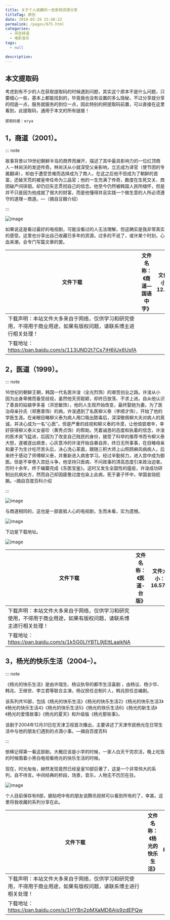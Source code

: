 ```yaml
---
title: 关于个人收藏的一些影视资源分享
titleTag: 原创
date: 2018-05-29 15:48:23
permalink: /pages/675.html
categories: 
  - 闲言碎语
  - 电影音乐
tags: 
  - null

description: 
---
```


## 本文提取码

考虑到有不少的人在获取提取码的时候遇到问题，其实这个原本不是什么问题，只要细心一些，基本上都能找到的，毕竟我也没有设置的多么隐秘，不过分享就分享的彻底一点，服务就服务的到位一点，因此特别的把提取码前置，可以直接在这里看到，此提取码，通用于本文的所有链接！

`提取码是：erya`

## 1，商道（2001）。

::: note

故事背景以19世纪朝鲜半岛的商界而展开，描述了其中最具影响力的一位红顶商人－林尚沃的发迹传奇。林尚沃从小就深受父亲影响，立志成为译官（使节团的专属翻译），却由于遭受苦难而选择成为了商人，在这之后他不但成为了朝鲜的首富，还破天荒的被皇帝任命为三品官；他的一生充满了传奇，数度在生死交关、商团破产间徘徊，却仍旧矢志贯彻自己的信念。他至今仍然被韩国人民所缅怀，但是并不只是因为他成就了很大的财富，而是他懂得并且实践一个做生意的人所必须遵守的道理－商道。—（摘自豆瓣介绍）

:::

![image](http://t.eryajf.net/imgs/2021/09/50ddf169eb0d6b4c.jpg)

如果说这是看过最好的电视剧，可能没看过的人无法理解，但这确实是我非常真实的感受。这里也分享出自己收藏已多年的资源。过多的不说了，或许某个时刻，心血来潮，会专门写篇文章的罢。

| 文件下载                                                     | 文件名称：《商道—国语中字》 | 文件大小：12.26G |
| ------------------------------------------------------------ | --------------------------- | ---------------- |
| 下载声明：本站文件大多来自于网络，仅供学习和研究使用，不得用于商业用途，如果有版权问题，请联系博主进行相关处理！ |                             |                  |
| 下载地址：https://pan.baidu.com/s/113UND2t7Cs7iH6jUx6UsfA    |                             |                  |

## 2，医道（1999）。

::: note

16世纪的朝鲜王朝，韩国一代名医许浚（全光烈饰）的艰苦创业之路。许浚从小因为出身卑微而备受歧视，虽然他天资聪颖，却终日放荡、不求上进。自从他认识了善良的姑娘李多喜（洪忠敏饰），他的人生观开始改变，最终娶她为妻。为了医治母亲孙氏（郑惠善饰）的病，许浚遇到了名医柳义泰（李顺才饰），开始了他的学医生涯。在亲眼目睹柳义泰为病人用口吸出脓毒后，深深敬佩柳大夫对病人的真诚，并决心成为一名“心医”。但是严重的歧视和柳义泰的冷漠，让他倍尝艰辛，幸好获得柳义泰义女睿珍（黄秀贞饰）的帮助。凭着诚恳的态度和执着的信念，许浚的医术突飞猛进，后因为了改变自己贱民的身份，接受了科举的推荐书而令柳义泰大怒，遂被逐出病舍，心灰意冷的许浚开始自暴自弃，终日无所事事，在目睹母亲和妻子为生计吃尽苦头后，决心洗心革面，跟随三积大师上山照顾麻风病病人，后来终于感动了师傅柳义泰，并重新进入病舍学习。经过辛勤努力，进入宫中成为御医。但是不幸卷入宫廷斗争，他坚持只医病、不问政事的清高态度引来政治迫害。历时十余年，终于编纂完成《东医宝鉴》。这时又发生全国性的瘟疫，许浚成功研制出抗病处方，然而自己却因疲惫过度也染上此病，死于妻子怀中，举国哀恸扼腕。–摘自百度百科介绍

:::

![image](http://t.eryajf.net/imgs/2021/09/3caecd47de1c674b.jpg)

与商道相同的，这也是一部直抵人心的电视剧，生而未看，实为遗憾。

![image](http://t.eryajf.net/imgs/2021/09/3387d1b40662b6f3.jpg)

下边是下载地址。

![image](http://t.eryajf.net/imgs/2021/09/0f2f5e2831713eb7.jpg)

| 文件下载                                                     | 文件名称：《医道-台版》 | 文件大小：16.57G |
| ------------------------------------------------------------ | ----------------------- | ---------------- |
| 下载声明：本站文件大多来自于网络，仅供学习和研究使用，不得用于商业用途，如果有版权问题，请联系博主进行相关处理！ |                         |                  |
| 下载地址：https://pan.baidu.com/s/1k5G0LIYBTL9jEttLaaikNA    |                         |                  |

## 3，杨光的快乐生活（2004–）。

::: note

《杨光的快乐生活》是由许瑞生、杨议执导的都市生活喜剧 ，由杨议、杨少华、韩兆、王继世、李立君等联合主演，杨议担任总制片人，韩兆担任总编剧。

该系列共10部，包括《杨光的快乐生活》《杨光的快乐生活2》《杨光的快乐生活3》《杨光的快乐生活4》《杨光的快乐生活5》《杨光的快乐生活6》《杨光的新生活》《杨光的爱情故事》《杨光的夏天》和升级版《杨光那些事》。

该剧于2004年12月31日在天津卫视首次播出，主要讲述了天津市民杨光在日常生活中与他的朋友们遇到的点滴小事。—摘自百度百科

:::

依稀记得第一看这部剧，大概应该是小学的时候，一家人白天干完农活，晚上吃饭的时候围着小黑白电视看杨光的快乐生活的时候。

现在，时光匆匆，赫然发现竟然已经皇皇10部巨著了，这是一个非常伟大的系列，自不待言。中间经典的桥段，场景，音乐，人物无不历历在目。

![image](http://t.eryajf.net/imgs/2021/09/3a8fd30fd11c8378.jpg)

个人目前保存有8部，据贴吧中有的朋友说腾讯视频可以看到所有的了，幸甚。这里将我收藏的系列分享在此。

| 文件下载                                                     | 文件名称：《杨光的快乐生活》 | 文件大小：86.47G |
| ------------------------------------------------------------ | ---------------------------- | ---------------- |
| 下载声明：本站文件大多来自于网络，仅供学习和研究使用，不得用于商业用途，如果有版权问题，请联系博主进行相关处理！ |                              |                  |
| 下载地址：https://pan.baidu.com/s/1HYBn2pMXaMD8Ais9zdEPQw    |                              |                  |
